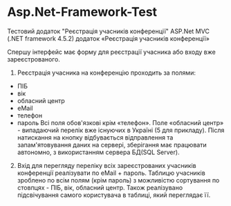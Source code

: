 # Asp.Net-Framework-Test
Тестовий додаток "Реєстрація учасників конференції"
ASP.Net MVC (.NET framework 4.5.2) додаток «Реєстрація учасників конференції»

Спершу інтерфейс має форму для реєстрації учасника або входу вже зареєстрованого. 
1) Реєстрація учасника на конференцію проходить за полями:
- ПІБ
- вік
- обласний центр
- eMail
- телефон
- пароль
Всі поля обов'язкові крім «телефон». Поле «обласний центр» - випадаючий перелік вже існуючих в Україні (5 для прикладу). Після натискання на кнопку відбувається відправлення та запам'ятовування даних на сервері, зберігання має працювати автономно, з використанням сервера БД(SQL Server).
2) Вхід для перегляду переліку всіх зареєстрованих учасників конференції реалізувати по eMail + пароль. Таблицю учасників зроблено по всім полям (крім пароль) з можливістю сортування по стовпцях - ПІБ, вік, обласний центр. Також реалізувано підсвічування самого користувача в таблиці, який переглядає її.
